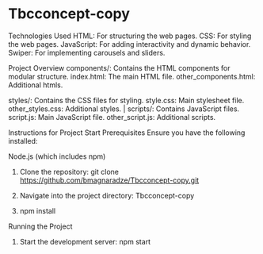 # Tbcconcept-copy

Technologies Used
HTML: For structuring the web pages.
CSS: For styling the web pages.
JavaScript: For adding interactivity and dynamic behavior.
Swiper: For implementing carousels and sliders.

Project Overview
components/: Contains the HTML components for modular structure.
index.html: The main HTML file.
other_components.html: Additional htmls.

styles/: Contains the CSS files for styling.
style.css: Main stylesheet file.
other_styles.css: Additional styles.
|
scripts/: Contains JavaScript files.
script.js: Main JavaScript file.
other_script.js: Additional scripts.

Instructions for Project Start
Prerequisites
Ensure you have the following installed:

Node.js (which includes npm)

1. Clone the repository:
   git clone https://github.com/bmagnaradze/Tbcconcept-copy.git

2. Navigate into the project directory:
   Tbcconcept-copy
3. npm install

Running the Project

1. Start the development server: npm start
